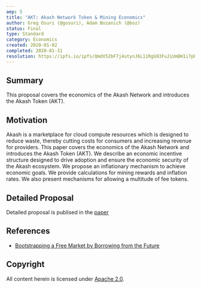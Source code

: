 ```yaml
---
aep: 5
title: "AKT: Akash Network Token & Mining Economics"
author: Greg Osuri (@gosuri), Adam Bozanich (@boz)
status: Final
type: Standard
category: Economics
created: 2020-01-02
completed: 2020-01-31
resolution: https://ipfs.io/ipfs/QmdV52bF7j4utynJ6L11RgG93FuJiUmBH1i7pRD6NjUt6B
---
```


## Summary

This proposal covers the economics of the Akash Network and introduces the Akash Token (AKT). 

## Motivation

Akash is a marketplace for cloud compute resources which is designed to reduce waste, thereby cutting costs for consumers and increasing revenue for providers. This paper covers the economics of the Akash Network and introduces the Akash Token (AKT). We describe an economic incentive structure designed to drive adoption and ensure the economic security of the Akash ecosystem. We propose an inflationary mechanism to achieve economic goals. We provide calculations for mining rewards and inflation rates. We also present mechanisms for allowing a multitude of fee tokens.

## Detailed Proposal

Detailed proposal is publised in the [paper](economics.pdf)

## References

- [Bootstrapping a Free Market by Borrowing from the Future](https://akash.network/blog/bootstrapping-a-free-market-by-borrowing-from-the-future/)

## Copyright

All content herein is licensed under [Apache 2.0](https://www.apache.org/licenses/LICENSE-2.0).